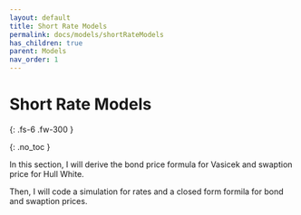 ```yaml
---
layout: default
title: Short Rate Models
permalink: docs/models/shortRateModels
has_children: true
parent: Models
nav_order: 1
---
```


# Short Rate Models

{: .fs-6 .fw-300 }

{: .no_toc }


In this section, I will derive the bond price formula for Vasicek and swaption price for Hull White. 

Then, I will code a simulation for rates and a closed form formila for bond and swaption prices. 
